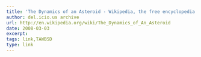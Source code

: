 ```yaml
---
title: 'The Dynamics of an Asteroid - Wikipedia, the free encyclopedia'
author: del.icio.us archive
url: http://en.wikipedia.org/wiki/The_Dynamics_of_An_Asteroid
date: 2008-03-03
excerpt: 
tags: link,TAWBSD
type: link
---
```

